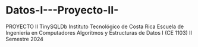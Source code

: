 # Datos-I---Proyecto-II-
PROYECTO II  TinySQLDb  Instituto Tecnológico de Costa Rica  Escuela de Ingeniería en Computadores  Algoritmos y Estructuras de Datos I (CE 1103)  II Semestre 2024
